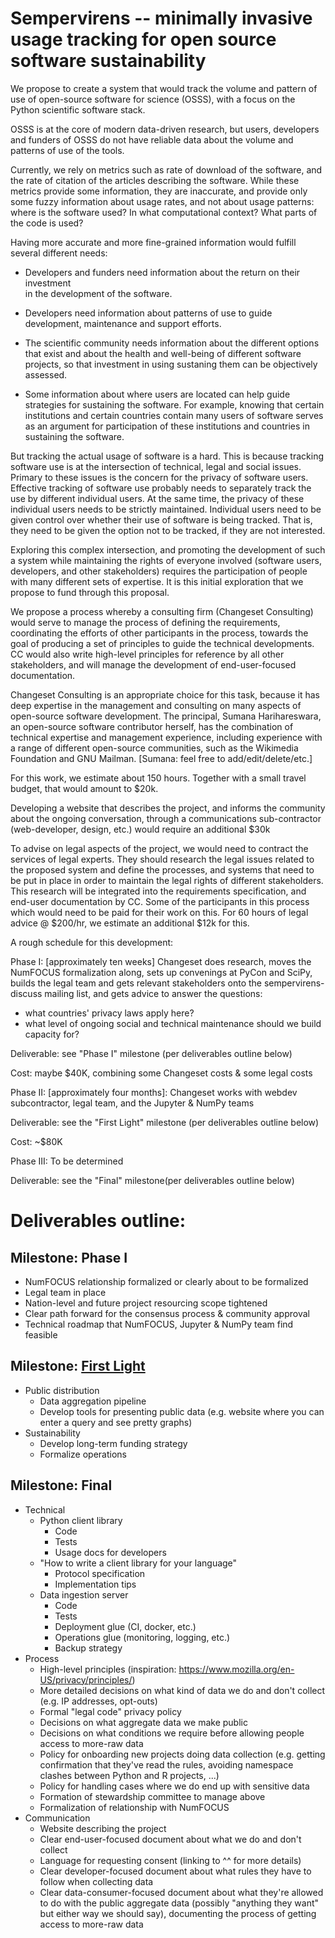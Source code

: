 # Sempervirens -- minimally invasive usage tracking for open source software sustainability

We propose to create a system that would track the volume and pattern of use of
open-source software for science (OSSS), with a focus on the Python scientific
software stack.

OSSS is at the core of modern data-driven research, but users, developers and
funders of OSSS do not have reliable data about the volume and patterns of use
of the tools.

Currently, we rely on metrics such as rate of download of the software, and the
rate of citation of the articles describing the software. While these metrics
provide some information, they are inaccurate, and provide only some fuzzy
information about usage rates, and not about usage patterns: where is the
software used? In what computational context? What parts of the code is used?

Having more accurate and more fine-grained information would fulfill several
different needs:

- Developers and funders need information about the return on their investment  
  in the development of the software.

- Developers need information about patterns of use to guide development,
  maintenance and support efforts.

- The scientific community needs information about the different options that exist and about the health and well-being of different software projects, so that investment in using sustaning them can be objectively assessed.

- Some information about where users are located can help guide strategies for sustaining the software. For example, knowing that certain institutions and certain countries contain many users of software serves as an argument for participation of these institutions and countries in sustaining the software.

But tracking the actual usage of software is a hard. This is because tracking
software use is at the intersection of technical, legal and social issues.
Primary to these issues is the concern for the privacy of software users.
Effective tracking of software use probably needs to separately track the use by
different individual users. At the same time, the privacy of these individual
users needs to be strictly maintained. Individual users need to be given control
over whether their use of software is being tracked. That is, they need to be
given the option not to be tracked, if they are not interested.

Exploring this complex intersection, and promoting the development of such a
system while maintaining the rights of everyone involved (software users,
developers, and other stakeholders) requires the participation of people with
many different sets of expertise. It is this initial exploration that we propose
to fund through this proposal.

We propose a process whereby a consulting firm (Changeset Consulting) would
serve to manage the process of defining the requirements, coordinating the
efforts of other participants in the process, towards the goal of producing a
set of principles to guide the technical developments. CC would also write
high-level principles for reference by all other stakeholders, and will manage
the development of end-user-focused documentation.

Changeset Consulting is an appropriate choice for this task, because it has deep
expertise in the management and consulting on many aspects of open-source
software development. The principal, Sumana Harihareswara, an open-source
software contributor herself, has the combination of technical expertise and
management experience, including experience with a range of different
open-source communities, such as the Wikimedia Foundation and GNU Mailman.
[Sumana: feel free to add/edit/delete/etc.]

For this work, we estimate about 150 hours. Together with a small travel budget,
that would amount to $20k.

Developing a website that describes the project, and informs the community about
the ongoing conversation, through a communications sub-contractor (web-developer, design, etc.) would require an additional $30k

To advise on legal aspects of the project, we would need to contract the
services of legal experts. They should research the legal issues related to the
proposed system and define the processes, and systems that need to be put in
place in order to maintain the legal rights of different stakeholders. This
research will be integrated into the requirements specification, and end-user
documentation by CC. Some of the participants in this process which would need
to be paid for their work on this. For 60 hours of legal advice @ $200/hr, we
estimate an additional $12k for this.

A rough schedule for this development:

Phase I: [approximately ten weeks] Changeset does research, moves the
NumFOCUS formalization along, sets up convenings at PyCon and SciPy,
builds the legal team and gets relevant stakeholders onto the
sempervirens-discuss mailing list, and gets advice to answer the questions:
* what countries' privacy laws apply here?
* what level of ongoing social and technical maintenance should we build
capacity for?

Deliverable: see "Phase I" milestone (per deliverables outline below)

Cost: maybe $40K, combining some Changeset costs & some legal costs

Phase II: [approximately four months]: Changeset works with webdev subcontractor, legal team,
and the Jupyter & NumPy teams

Deliverable: see the "First Light" milestone (per deliverables outline below)

Cost: ~$80K

Phase III: To be determined

Deliverable: see the "Final" milestone(per deliverables outline below)


# Deliverables outline:

## Milestone: Phase I
- NumFOCUS relationship formalized or clearly about to be formalized
- Legal team in place
- Nation-level and future project resourcing scope tightened
- Clear path forward for the consensus process & community approval
- Technical roadmap that NumFOCUS, Jupyter & NumPy team find feasible

## Milestone: [First Light](https://en.wikipedia.org/wiki/First_light_%28astronomy%29) 

- Public distribution
  - Data aggregation pipeline
  - Develop tools for presenting public data (e.g. website where you can enter a query and see pretty graphs)
- Sustainability
  - Develop long-term funding strategy
  - Formalize operations

## Milestone: Final 

- Technical
  - Python client library
    - Code
    - Tests
    - Usage docs for developers
  - "How to write a client library for your language"
    - Protocol specification
    - Implementation tips
  - Data ingestion server
    - Code
    - Tests
    - Deployment glue (CI, docker, etc.)
    - Operations glue (monitoring, logging, etc.)
    - Backup strategy
- Process
  - High-level principles (inspiration: https://www.mozilla.org/en-US/privacy/principles/)
  - More detailed decisions on what kind of data we do and don't collect (e.g. IP addresses, opt-outs)
  - Formal "legal code" privacy policy
  - Decisions on what aggregate data we make public
  - Decisions on what conditions we require before allowing people access to more-raw data
  - Policy for onboarding new projects doing data collection (e.g. getting confirmation that they've read the rules, avoiding namespace clashes between Python and R projects, ...)
  - Policy for handling cases where we do end up with sensitive data
  - Formation of stewardship committee to manage above
  - Formalization of relationship with NumFOCUS
- Communication
  - Website describing the project
  - Clear end-user-focused document about what we do and don't collect
  - Language for requesting consent (linking to ^^ for more details)
  - Clear developer-focused document about what rules they have to follow when collecting data
  - Clear data-consumer-focused document about what they're allowed to do with the public aggregate data (possibly "anything they want" but either way we should say), documenting the process of getting access to more-raw data
